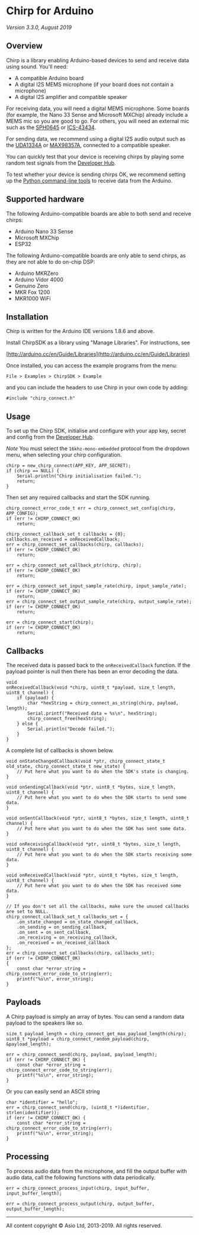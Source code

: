 # Chirp for Arduino

*Version 3.3.0, August 2019*

## Overview

Chirp is a library enabling Arduino-based devices to send and receive data using sound. You'll need:

 * A compatible Arduino board
 * A digital I2S MEMS microphone (if your board does not contain a microphone)
 * A digital I2S amplifier and compatible speaker

For receiving data, you will need a digital MEMS microphone. Some boards (for example, the Nano 33 Sense and Microsoft MXChip) already include a MEMS mic so you are good to go. For others, you will need an external mic such as the [SPH0645](https://www.adafruit.com/product/3421) or [ICS-43434](https://www.mouser.co.uk/ProductDetail/TDK-InvenSense/ICS-43434?qs=u4fy%2FsgLU9PAgmWRI7%252BqXA%3D%3D). 

For sending data, we recommend using a digital I2S audio output such as the [UDA1334A](https://www.adafruit.com/product/3678) or [MAX98357A](https://www.adafruit.com/product/3006), connected to a compatible speaker.

You can quickly test that your device is receiving chirps by playing some random test signals from the [Developer Hub](https://developers.chirp.io).

To test whether your device is sending chirps OK, we recommend setting up the [Python command-line tools](https://developers.chirp.io/docs/tutorials/command-line) to receive data from the Arduino.

## Supported hardware

The following Arduino-compatible boards are able to both send and receive chirps:

 * Arduino Nano 33 Sense
 * Microsoft MXChip
 * ESP32

The following Arduino-compatible boards are only able to send chirps, as they are not able to do on-chip DSP:

 * Arduino MKRZero
 * Arduino Vidor 4000
 * Genuino Zero
 * MKR Fox 1200
 * MKR1000 WiFi

## Installation

Chirp is written for the Arduino IDE versions 1.8.6 and above.

Install ChirpSDK as a library using "Manage Libraries". For instructions, see

[http://arduino.cc/en/Guide/Libraries](http://arduino.cc/en/Guide/Libraries)

Once installed, you can access the example programs from the menu:

```
File > Examples > ChirpSDK > Example
```

and you can include the headers to use Chirp in your own code by adding:

```
#include "chirp_connect.h"
```

## Usage

To set up the Chirp SDK, initialise and configure with your app key,
secret and config from the [Developer Hub](https://developers.chirp.io).

*Note* You must select the `16khz-mono-embedded` protocol from the dropdown menu, when
selecting your chirp configuration.

    chirp = new_chirp_connect(APP_KEY, APP_SECRET);
    if (chirp == NULL) {
        Serial.println("Chirp initialisation failed.");
        return;
    }

Then set any required callbacks and start the SDK running.

    chirp_connect_error_code_t err = chirp_connect_set_config(chirp, APP_CONFIG);
    if (err != CHIRP_CONNECT_OK)
        return;

    chirp_connect_callback_set_t callbacks = {0};
    callbacks.on_received = onReceivedCallback;
    err = chirp_connect_set_callbacks(chirp, callbacks);
    if (err != CHIRP_CONNECT_OK)
        return;

    err = chirp_connect_set_callback_ptr(chirp, chirp);
    if (err != CHIRP_CONNECT_OK)
        return;

    err = chirp_connect_set_input_sample_rate(chirp, input_sample_rate);
    if (err != CHIRP_CONNECT_OK)
        return;
    err = chirp_connect_set_output_sample_rate(chirp, output_sample_rate);
    if (err != CHIRP_CONNECT_OK)
        return;

    err = chirp_connect_start(chirp);
    if (err != CHIRP_CONNECT_OK)
        return;

## Callbacks

The received data is passed back to the `onReceivedCallback` function. If the payload pointer is null then there has been an error decoding the data.

    void
    onReceivedCallback(void *chirp, uint8_t *payload, size_t length, uint8_t channel) {
        if (payload) {
            char *hexString = chirp_connect_as_string(chirp, payload, length);
            Serial.printf("Received data = %s\n", hexString);
            chirp_connect_free(hexString);
        } else {
            Serial.println("Decode failed.");
        }
    }

A complete list of callbacks is shown below.

    void onStateChangedCallback(void *ptr, chirp_connect_state_t old_state, chirp_connect_state_t new_state) {
        // Put here what you want to do when the SDK's state is changing.
    }

    void onSendingCallback(void *ptr, uint8_t *bytes, size_t length, uint8_t channel) {
        // Put here what you want to do when the SDK starts to send some data.
    }

    void onSentCallback(void *ptr, uint8_t *bytes, size_t length, uint8_t channel) {
        // Put here what you want to do when the SDK has sent some data.
    }

    void onReceivingCallback(void *ptr, uint8_t *bytes, size_t length, uint8_t channel) {
        // Put here what you want to do when the SDK starts receiving some data.
    }

    void onReceivedCallback(void *ptr, uint8_t *bytes, size_t length, uint8_t channel) {
        // Put here what you want to do when the SDK has received some data.
    }

    // If you don't set all the callbacks, make sure the unused callbacks are set to NULL.
    chirp_connect_callback_set_t callbacks_set = {
        .on_state_changed = on_state_changed_callback,
        .on_sending = on_sending_callback,
        .on_sent = on_sent_callback,
        .on_receiving = on_receiving_callback,
        .on_received = on_received_callback
    };
    err = chirp_connect_set_callbacks(chirp, callbacks_set);
    if (err != CHIRP_CONNECT_OK)
    {
        const char *error_string = chirp_connect_error_code_to_string(err);
        printf("%s\n", error_string);
    }


## Payloads

A Chirp payload is simply an array of bytes. You can send a random data payload to the speakers like so.

    size_t payload_length = chirp_connect_get_max_payload_length(chirp);
    uint8_t *payload = chirp_connect_random_payload(chirp, &payload_length);

    err = chirp_connect_send(chirp, payload, payload_length);
    if (err != CHIRP_CONNECT_OK) {
        const char *error_string = chirp_connect_error_code_to_string(err);
        printf("%s\n", error_string);
    }

Or you can easily send an ASCII string

    char *identifier = "hello";
    err = chirp_connect_send(chirp, (uint8_t *)identifier, strlen(identifier));
    if (err != CHIRP_CONNECT_OK) {
        const char *error_string = chirp_connect_error_code_to_string(err);
        printf("%s\n", error_string);
    }

## Processing

To process audio data from the microphone, and fill the output buffer with audio data, call the following functions with data periodically.

    err = chirp_connect_process_input(chirp, input_buffer, input_buffer_length);

    err = chirp_connect_process_output(chirp, output_buffer, output_buffer_length);

***

All content copyright &copy; Asio Ltd, 2013-2019. All rights reserved.
